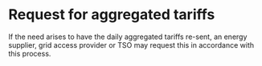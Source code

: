 # Request for aggregated tariffs

If the need arises to have the daily aggregated tariffs re-sent, an energy supplier, grid access provider or TSO may
request this in accordance with this process.
